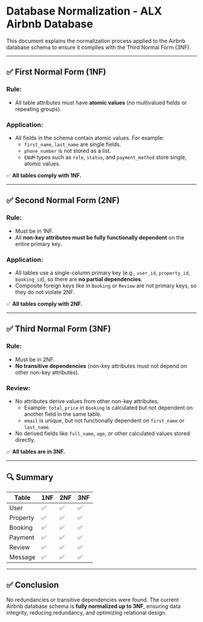 # Database Normalization - ALX Airbnb Database

This document explains the normalization process applied to the Airbnb database schema to ensure it complies with the Third Normal Form (3NF).

---

## ✅ First Normal Form (1NF)

### Rule:
- All table attributes must have **atomic values** (no multivalued fields or repeating groups).
  
### Application:
- All fields in the schema contain atomic values. For example:
  - `first_name`, `last_name` are single fields.
  - `phone_number` is not stored as a list.
  - `ENUM` types such as `role`, `status`, and `payment_method` store single, atomic values.

✅ **All tables comply with 1NF.**

---

## ✅ Second Normal Form (2NF)

### Rule:
- Must be in 1NF.
- All **non-key attributes must be fully functionally dependent** on the entire primary key.

### Application:
- All tables use a single-column primary key (e.g., `user_id`, `property_id`, `booking_id`), so there are **no partial dependencies**.
- Composite foreign keys like in `Booking` or `Review` are not primary keys, so they do not violate 2NF.

✅ **All tables comply with 2NF.**

---

## ✅ Third Normal Form (3NF)

### Rule:
- Must be in 2NF.
- **No transitive dependencies** (non-key attributes must not depend on other non-key attributes).

### Review:
- No attributes derive values from other non-key attributes.
  - Example: `total_price` in `Booking` is calculated but not dependent on another field in the same table.
  - `email` is unique, but not functionally dependent on `first_name` or `last_name`.
- No derived fields like `full_name`, `age`, or other calculated values stored directly.

✅ **All tables are in 3NF.**

---

## 🔍 Summary

| Table      | 1NF | 2NF | 3NF |
|------------|-----|-----|-----|
| User       | ✅  | ✅  | ✅  |
| Property   | ✅  | ✅  | ✅  |
| Booking    | ✅  | ✅  | ✅  |
| Payment    | ✅  | ✅  | ✅  |
| Review     | ✅  | ✅  | ✅  |
| Message    | ✅  | ✅  | ✅  |

---

## ✅ Conclusion

No redundancies or transitive dependencies were found. The current Airbnb database schema is **fully normalized up to 3NF**, ensuring data integrity, reducing redundancy, and optimizing relational design.
